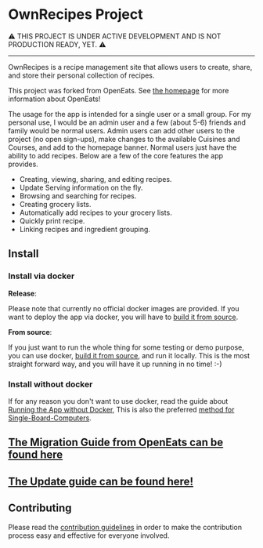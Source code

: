 # OwnRecipes Project

:warning: THIS PROJECT IS UNDER ACTIVE DEVELOPMENT AND IS NOT PRODUCTION READY, YET. :warning:

<hr />

OwnRecipes is a recipe management site that allows users to create, share, and store their personal collection of recipes.

This project was forked from OpenEats. See [the homepage](https://github.com/open-eats/OpenEats) for more information about OpenEats!

The usage for the app is intended for a single user or a small group. For my personal use, I would be an admin user and a few (about 5-6) friends and family would be normal users. Admin users can add other users to the project (no open sign-ups), make changes to the available Cuisines and Courses, and add to the homepage banner. Normal users just have the ability to add recipes. Below are a few of the core features the app provides.

- Creating, viewing, sharing, and editing recipes.
- Update Serving information on the fly.
- Browsing and searching for recipes.
- Creating grocery lists.
- Automatically add recipes to your grocery lists.
- Quickly print recipe.
- Linking recipes and ingredient grouping.

## Install

### Install via docker

**Release**:

Please note that currently no official docker images are provided.
If you want to deploy the app via docker, you will have to [build it from source](docs/Running_the_App_in_dev.md).

**From source**:

If you just want to run the whole thing for some testing or demo purpose, you can use docker, [build it from source](docs/Running_the_App_in_dev.md), and run it locally.
This is the most straight forward way, and you will have it up running in no time! :-)

### Install without docker

If for any reason you don't want to use docker, read the guide about [Running the App without Docker](docs/Running_the_App_Without_Docker.md),
This is also the preferred [method for Single-Board-Computers](docs/Running_the_App_Tricks.md/#single-board-computer).

## [The Migration Guide from OpenEats can be found here](docs/Migrate_from_OpenEats.md)

## [The Update guide can be found here!](docs/Updating_the_App.md)

## Contributing

Please read the [contribution guidelines](CONTRIBUTING.md) in order to make the contribution process easy and effective for everyone involved.
